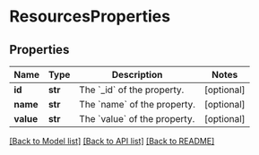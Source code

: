 # ResourcesProperties

## Properties
Name | Type | Description | Notes
------------ | ------------- | ------------- | -------------
**id** | **str** | The &#x60;_id&#x60; of the property. | [optional] 
**name** | **str** | The &#x60;name&#x60; of the property. | [optional] 
**value** | **str** | The &#x60;value&#x60; of the property. | [optional] 

[[Back to Model list]](../README.md#documentation-for-models) [[Back to API list]](../README.md#documentation-for-api-endpoints) [[Back to README]](../README.md)

